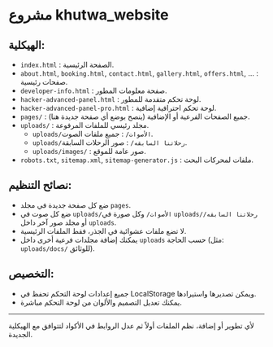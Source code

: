 # مشروع khutwa_website

## الهيكلية:

- `index.html` : الصفحة الرئيسية.
- `about.html`, `booking.html`, `contact.html`, `gallery.html`, `offers.html`, ... : صفحات رئيسية.
- `developer-info.html` : صفحة معلومات المطور.
- `hacker-advanced-panel.html` : لوحة تحكم متقدمة للمطور.
- `hacker-advanced-panel-pro.html` : لوحة تحكم احترافية إضافية.
- `pages/` : جميع الصفحات الفرعية أو الإضافية (ينصح بوضع أي صفحة جديدة هنا).
- `uploads/` : مجلد رئيسي للملفات المرفوعة.
  - `uploads/الأصوات/` : جميع ملفات الصوت.
  - `uploads/رحلاتنا السابقه/` : صور الرحلات السابقة.
  - `uploads/images/` : صور عامة للموقع.
- `robots.txt`, `sitemap.xml`, `sitemap-generator.js` : ملفات لمحركات البحث.

## نصائح التنظيم:
- ضع كل صفحة جديدة في مجلد `pages`.
- ضع كل صوت في `uploads/الأصوات/` وكل صورة في `uploads/رحلاتنا السابقه/` أو مجلد صور آخر داخل `uploads`.
- لا تضع ملفات عشوائية في الجذر، فقط الملفات الرئيسية.
- يمكنك إضافة مجلدات فرعية أخرى داخل `uploads` حسب الحاجة (مثل: `uploads/docs/` للوثائق).

## التخصيص:
- جميع إعدادات لوحة التحكم تحفظ في LocalStorage ويمكن تصديرها واستيرادها.
- يمكنك تعديل التصميم والألوان من لوحة التحكم مباشرة.

---

لأي تطوير أو إضافة، نظم الملفات أولاً ثم عدل الروابط في الأكواد لتتوافق مع الهيكلية الجديدة.
